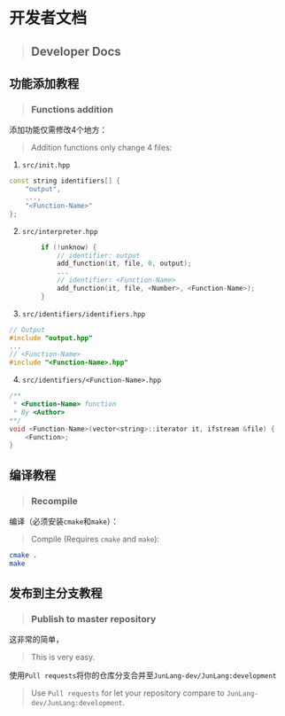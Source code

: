 # 开发者文档
> ## Developer Docs

## 功能添加教程
> ### Functions addition

添加功能仅需修改4个地方：
> Addition functions only change 4 files:

1. `src/init.hpp`
```cpp
const string identifiers[] {
    "output",
    ...,
    "<Function-Name>"
};
```

2. `src/interpreter.hpp`
```cpp
        if (!unknow) {
            // identifier: output
            add_function(it, file, 0, output);
            ...
            // identifier: <Function-Name>
            add_function(it, file, <Number>, <Function-Name>);
        }
```

3. `src/identifiers/identifiers.hpp`
```cpp
// Output
#include "output.hpp"
...
// <Function-Name>
#include "<Function-Name>.hpp"
```

4. `src/identifiers/<Function-Name>.hpp`
```cpp
/**
 * <Function-Name> function
 * By <Author>
**/
void <Function-Name>(vector<string>::iterator it, ifstream &file) {
    <Function>;
}
```

## 编译教程
> ### Recompile
编译（必须安装`cmake`和`make`）：
> Compile (Requires `cmake` and `make`):
```bash
cmake .
make
```

## 发布到主分支教程
> ### Publish to master repository
这非常的简单，
> This is very easy.

使用`Pull requests`将你的仓库分支合并至`JunLang-dev/JunLang:development`
> Use `Pull requests` for let your repository compare to `JunLang-dev/JunLang:development`.